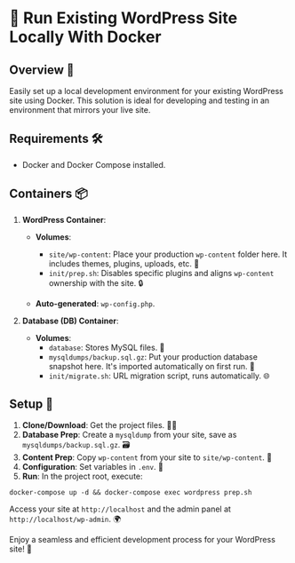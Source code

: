 # 🚀 Run Existing WordPress Site Locally With Docker

## Overview 🌟
Easily set up a local development environment for your existing WordPress site using Docker. This solution is ideal for developing and testing in an environment that mirrors your live site.

## Requirements 🛠️
- Docker and Docker Compose installed.

## Containers 📦
1. **WordPress Container**: 
   - **Volumes**:
     - `site/wp-content`: Place your production `wp-content` folder here. It includes themes, plugins, uploads, etc. 🎨
     - `init/prep.sh`: Disables specific plugins and aligns `wp-content` ownership with the site. 🔒

   - **Auto-generated**: `wp-config.php`.

2. **Database (DB) Container**:
   - **Volumes**:
     - `database`: Stores MySQL files. 📁
     - `mysqldumps/backup.sql.gz`: Put your production database snapshot here. It's imported automatically on first run. 🔄
     - `init/migrate.sh`: URL migration script, runs automatically. 🌐

## Setup 🔧
1. **Clone/Download**: Get the project files. 👨‍💻
2. **Database Prep**: Create a `mysqldump` from your site, save as `mysqldumps/backup.sql.gz`. 🗃️
3. **Content Prep**: Copy `wp-content` from your site to `site/wp-content`. 📂
4. **Configuration**: Set variables in `.env`. 📝
5. **Run**: In the project root, execute:

```
docker-compose up -d && docker-compose exec wordpress prep.sh
```

Access your site at `http://localhost` and the admin panel at `http://localhost/wp-admin`. 🌍

Enjoy a seamless and efficient development process for your WordPress site! 🎉
